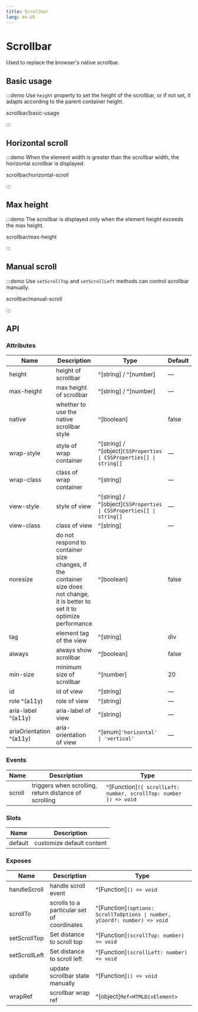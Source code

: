 ```yaml
---
title: Scrollbar
lang: en-US
---
```


# Scrollbar

Used to replace the browser's native scrollbar.

## Basic usage

:::demo Use `height` property to set the height of the scrollbar, or if not set, it adapts according to the parent container height.

scrollbar/basic-usage

:::

## Horizontal scroll

:::demo When the element width is greater than the scrollbar width, the horizontal scrollbar is displayed.

scrollbar/horizontal-scroll

:::

## Max height

:::demo The scrollbar is displayed only when the element height exceeds the max height.

scrollbar/max-height

:::

## Manual scroll

:::demo Use `setScrollTop` and `setScrollLeft` methods can control scrollbar manually.

scrollbar/manual-scroll

:::

## API

### Attributes

| Name                    | Description                                                                                                                     | Type                                                                | Default |
| ----------------------- | ------------------------------------------------------------------------------------------------------------------------------- | ------------------------------------------------------------------- | ------- |
| height                  | height of scrollbar                                                                                                             | ^[string] / ^[number]                                               | —       |
| max-height              | max height of scrollbar                                                                                                         | ^[string] / ^[number]                                               | —       |
| native                  | whether to use the native scrollbar style                                                                                       | ^[boolean]                                                          | false   |
| wrap-style              | style of wrap container                                                                                                         | ^[string] / ^[object]`CSSProperties \| CSSProperties[] \| string[]` | —       |
| wrap-class              | class of wrap container                                                                                                         | ^[string]                                                           | —       |
| view-style              | style of view                                                                                                                   | ^[string] / ^[object]`CSSProperties \| CSSProperties[] \| string[]` | —       |
| view-class              | class of view                                                                                                                   | ^[string]                                                           | —       |
| noresize                | do not respond to container size changes, if the container size does not change, it is better to set it to optimize performance | ^[boolean]                                                          | false   |
| tag                     | element tag of the view                                                                                                         | ^[string]                                                           | div     |
| always                  | always show scrollbar                                                                                                           | ^[boolean]                                                          | false   |
| min-size                | minimum size of scrollbar                                                                                                       | ^[number]                                                           | 20      |
| id                      | id of view                                                                                                                      | ^[string]                                                           | —       |
| role ^(a11y)            | role of view                                                                                                                    | ^[string]                                                           | —       |
| aria-label ^(a11y)       | aria-label of view                                                                                                              | ^[string]                                                           | —       |
| ariaOrientation ^(a11y) | aria-orientation of view                                                                                                        | ^[enum]`'horizontal' \| 'vertical'`                                 | —       |

### Events

| Name   | Description                                           | Type                                                             |
| ------ | ----------------------------------------------------- | ---------------------------------------------------------------- |
| scroll | triggers when scrolling, return distance of scrolling | ^[Function]`({ scrollLeft: number, scrollTop: number }) => void` |

### Slots

| Name    | Description               |
| ------- | ------------------------- |
| default | customize default content |

### Exposes

| Name          | Description                                | Type                                                                       |
| ------------- | ------------------------------------------ | -------------------------------------------------------------------------- |
| handleScroll  | handle scroll event                        | ^[Function]`() => void`                                                    |
| scrollTo      | scrolls to a particular set of coordinates | ^[Function]`(options: ScrollToOptions \| number, yCoord?: number) => void` |
| setScrollTop  | Set distance to scroll top                 | ^[Function]`(scrollTop: number) => void`                                   |
| setScrollLeft | Set distance to scroll left                | ^[Function]`(scrollLeft: number) => void`                                  |
| update        | update scrollbar state manually            | ^[Function]`() => void`                                                    |
| wrapRef       | scrollbar wrap ref                         | ^[object]`Ref<HTMLDivElement>`                                             |
